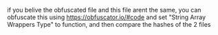 if you belive the obfuscated file and this file arent the same, you can obfuscate this using https://obfuscator.io/#code and set "String Array Wrappers Type" to function, and then compare the hashes of the 2 files
